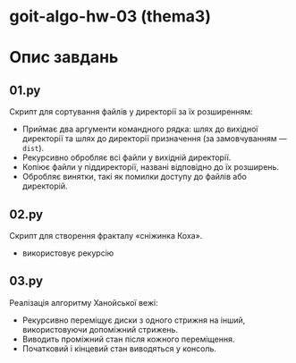 # goit-algo-hw-03 (thema3)
# Опис завдань

## 01.py
Скрипт для сортування файлів у директорії за їх розширенням:
- Приймає два аргументи командного рядка: шлях до вихідної директорії та шлях до директорії призначення (за замовчуванням — `dist`).
- Рекурсивно обробляє всі файли у вихідній директорії.
- Копіює файли у піддиректорії, названі відповідно до їх розширень.
- Обробляє винятки, такі як помилки доступу до файлів або директорій.

## 02.py
Скрипт для створення фракталу «сніжинка Коха».
- використовує рекурсію

## 03.py
Реалізація алгоритму Ханойської вежі:
- Рекурсивно переміщує диски з одного стрижня на інший, використовуючи допоміжний стрижень.
- Виводить проміжний стан після кожного переміщення.
- Початковий і кінцевий стан виводяться у консоль.
